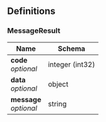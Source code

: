 
<a name="definitions"></a>
## Definitions

<a name="messageresult"></a>
### MessageResult

|Name|Schema|
|---|---|
|**code**  <br>*optional*|integer (int32)|
|**data**  <br>*optional*|object|
|**message**  <br>*optional*|string|



